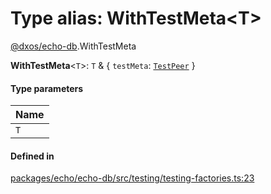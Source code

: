 # Type alias: WithTestMeta<T\>

[@dxos/echo-db](../modules/dxos_echo_db.md).WithTestMeta

 **WithTestMeta**<`T`\>: `T` & { `testMeta`: [`TestPeer`](dxos_echo_db.TestPeer.md)  }

#### Type parameters

| Name |
| :------ |
| `T` |

#### Defined in

[packages/echo/echo-db/src/testing/testing-factories.ts:23](https://github.com/dxos/dxos/blob/db8188dae/packages/echo/echo-db/src/testing/testing-factories.ts#L23)
